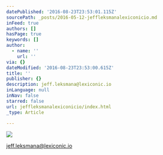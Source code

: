 ```yaml
---
datePublished: '2016-08-23T23:53:01.115Z'
sourcePath: _posts/2016-05-12-jeffleksmanalexiconicio.md
inFeed: true
authors: []
hasPage: true
keywords: []
author:
  - name: ''
    url: ''
via: {}
dateModified: '2016-08-23T23:53:00.615Z'
title: ''
publisher: {}
description: jeff.leksmana@lexiconic.io
inLanguage: null
inNav: false
starred: false
url: jeffleksmanalexiconicio/index.html
_type: Article

---
```

![](https://s3-us-west-2.amazonaws.com/the-grid-img/p/a2f6deca1e8ea4678b35d8ee5e4693993042a0b5.jpg)

jeff.leksmana@lexiconic.io